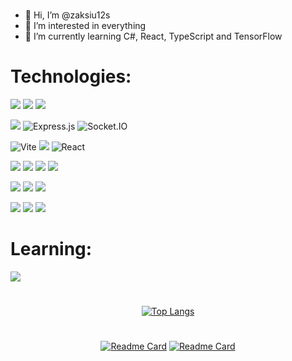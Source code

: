 #
- 👋 Hi, I’m @zaksiu12s
- 👀 I’m interested in everything
- 🌱 I’m currently learning C#, React, TypeScript and TensorFlow
#

# Technologies:
![](https://img.shields.io/badge/TypeScript-007ACC?style=for-the-badge&logo=typescript&logoColor=white)
![](https://img.shields.io/badge/JavaScript-F7DF1E?style=for-the-badge&logo=javascript&logoColor=black)
![](https://img.shields.io/badge/C-00599C?style=for-the-badge&logo=c&logoColor=white)

![](https://img.shields.io/badge/Node.js-43853D?style=for-the-badge&logo=node.js&logoColor=white)
![Express.js](https://img.shields.io/badge/Express.js-000000?style=for-the-badge&logo=express&logoColor=white)
![Socket.IO](https://img.shields.io/badge/Socket.IO-010101?style=for-the-badge&logo=socket.io&logoColor=white)

![Vite](https://img.shields.io/badge/Vite-646CFF?style=for-the-badge&logo=vite&logoColor=white)
![](https://img.shields.io/badge/Tailwind_CSS-38B2AC?style=for-the-badge&logo=tailwind-css&logoColor=white)
![React](https://img.shields.io/badge/React-61DAFB?style=for-the-badge&logo=react&logoColor=black)

![](https://img.shields.io/badge/MongoDB-4EA94B?style=for-the-badge&logo=mongodb&logoColor=white) 
![](https://img.shields.io/badge/PostgreSQL-316192?style=for-the-badge&logo=postgresql&logoColor=white) 
![](https://img.shields.io/badge/MySQL-005C84?style=for-the-badge&logo=mysql&logoColor=white)
![](https://img.shields.io/badge/SQLite-07405E?style=for-the-badge&logo=sqlite&logoColor=white) 

![](https://img.shields.io/badge/GIT-E44C30?style=for-the-badge&logo=git&logoColor=white)
![](https://img.shields.io/badge/GitHub-100000?style=for-the-badge&logo=github&logoColor=white)
![](https://img.shields.io/badge/VirtualBox-183A61?logo=virtualbox&logoColor=white&style=for-the-badge)

![](https://img.shields.io/badge/Arduino-00979D?style=for-the-badge&logo=Arduino&logoColor=white) 
![](https://img.shields.io/badge/Raspberry%20Pi-A22846?style=for-the-badge&logo=Raspberry%20Pi&logoColor=white) 
![](https://img.shields.io/badge/espressif-E7352C?style=for-the-badge&logo=espressif&logoColor=white) 

# Learning:
![](https://img.shields.io/badge/TensorFlow-FF6F00?style=for-the-badge&logo=tensorflow&logoColor=white)

# 
<div align="center">
  
[![Top Langs](https://github-readme-stats.vercel.app/api/top-langs/?username=zaksiu12s&theme=dark )](https://github.com/zaksiu12s/github-readme-stats) 
#
[![Readme Card](https://github-readme-stats.vercel.app/api/pin/?username=zaksiu12s&repo=SchedulePlus&theme=dark )](https://github.com/zaksiu12s/SchedulePlus)
[![Readme Card](https://github-readme-stats.vercel.app/api/pin/?username=zaksiu12s&repo=Geolingo&theme=dark )](https://github.com/zaksiu12s/Geolingo)

</div>

#
